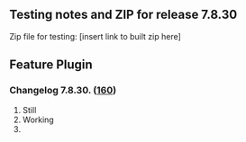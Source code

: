 ## Testing notes and ZIP for release 7.8.30

Zip file for testing: [insert link to built zip here]
## Feature Plugin

### Changelog 7.8.30. ([160](https://github.com/opr/woocommerce-gutenberg-products-block/pull/160))

1. Still
2. Working
3.


